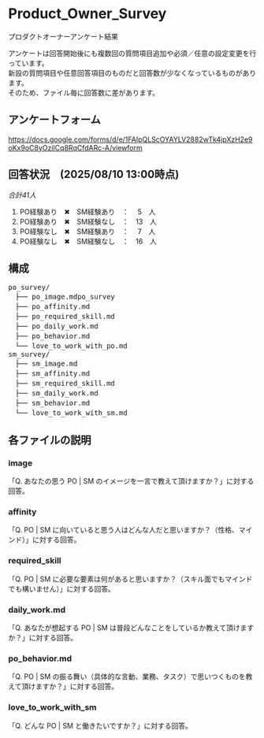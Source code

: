 # Product_Owner_Survey
プロダクトオーナーアンケート結果

アンケートは回答開始後にも複数回の質問項目追加や必須／任意の設定変更を行っています。
<br>新設の質問項目や任意回答項目のものだと回答数が少なくなっているものがあります。
<br>そのため、ファイル毎に回答数に差があります。

## アンケートフォーム
[https://docs.google.com/forms/d/e/1FAIpQLScOYAYLV2882wTk4jpXzH2e9oKx9oC8yOziICq8RqCfdARc-A/viewform
](https://docs.google.com/forms/d/e/1FAIpQLScOYAYLV2882wTk4jpXzH2e9oKx9oC8yOziICq8RqCfdARc-A/viewform)
## 回答状況　(2025/08/10 13:00時点)
*合計41人*
1. PO経験あり　✖︎　SM経験あり　：　 5　人
2. PO経験あり　✖︎　SM経験なし　：　13　人
3. PO経験なし　✖︎　SM経験あり　：　 7　人
4. PO経験なし　✖︎　SM経験なし　：　16　人

## 構成
<pre>
po_survey/
　├── po_image.mdpo_survey
　├── po_affinity.md
　├── po_required_skill.md
　├── po_daily_work.md
　├── po_behavior.md
　└── love_to_work_with_po.md
sm_survey/
　├── sm_image.md
　├── sm_affinity.md
　├── sm_required_skill.md
　├── sm_daily_work.md
　├── sm_behavior.md
　└── love_to_work_with_sm.md
</pre>
## 各ファイルの説明
### image
「Q. あなたの思う PO | SM のイメージを一言で教えて頂けますか？」に対する回答。
### affinity
「Q. PO | SM に向いていると思う人はどんな人だと思いますか？（性格、マインド）」に対する回答。
### required_skill
「Q. PO | SM に必要な要素は何があると思いますか？（スキル面でもマインドでも構いません）」に対する回答。
### daily_work.md
「Q. あなたが想起する PO | SM は普段どんなことをしているか教えて頂けますか？」に対する回答。
### po_behavior.md
「Q. PO | SM の振る舞い（具体的な言動、業務、タスク）で思いつくものを教えて頂けますか？」に対する回答。
### love_to_work_with_sm
「Q. どんな PO | SM と働きたいですか？」に対する回答。
